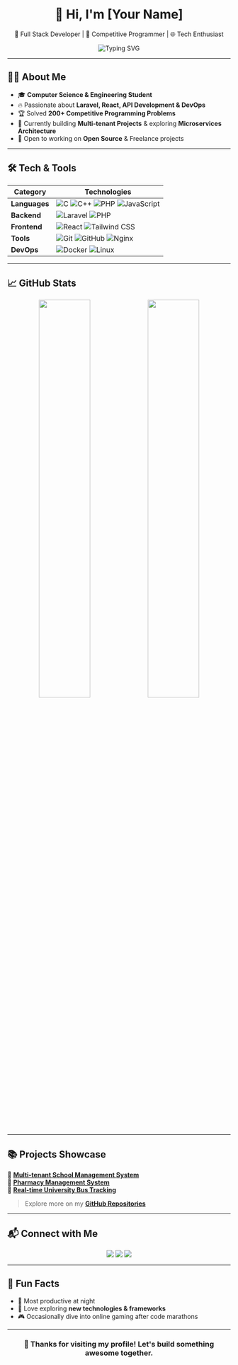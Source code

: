 <!-- Clean and Professional GitHub Profile README -->

<div align="center">

# 👋 Hi, I'm [Your Name]  
🚀 Full Stack Developer | 🎯 Competitive Programmer | 🌐 Tech Enthusiast  

![Typing SVG](https://readme-typing-svg.demolab.com?font=Fira+Code&size=22&pause=1000&center=true&width=500&lines=Code+%7C+Create+%7C+Innovate;Passionate+about+Backend+%26+APIs;Building+Scalable+Web+Apps;Open+to+Collaboration+%26+Learning)

</div>

---

## 🧑‍💻 About Me

- 🎓 **Computer Science & Engineering Student**
- 🔥 Passionate about **Laravel, React, API Development & DevOps**
- 🏆 Solved **200+ Competitive Programming Problems**
- 🚀 Currently building **Multi-tenant Projects** & exploring **Microservices Architecture**
- 🌱 Open to working on **Open Source** & Freelance projects

---

## 🛠️ Tech & Tools

| Category | Technologies |
|---|---|
| **Languages** | ![C](https://img.shields.io/badge/C-00599C?style=flat&logo=c&logoColor=white) ![C++](https://img.shields.io/badge/C%2B%2B-00599C?style=flat&logo=c%2B%2B&logoColor=white) ![PHP](https://img.shields.io/badge/PHP-777BB4?style=flat&logo=php&logoColor=white) ![JavaScript](https://img.shields.io/badge/JavaScript-F7DF1E?style=flat&logo=javascript&logoColor=black) |
| **Backend** | ![Laravel](https://img.shields.io/badge/Laravel-FF2D20?style=flat&logo=laravel&logoColor=white) ![PHP](https://img.shields.io/badge/PHP-777BB4?style=flat&logo=php&logoColor=white) |
| **Frontend** | ![React](https://img.shields.io/badge/React-20232A?style=flat&logo=react&logoColor=61DAFB) ![Tailwind CSS](https://img.shields.io/badge/Tailwind_CSS-38B2AC?style=flat&logo=tailwind-css&logoColor=white) |
| **Tools** | ![Git](https://img.shields.io/badge/Git-F05032?style=flat&logo=git&logoColor=white) ![GitHub](https://img.shields.io/badge/GitHub-181717?style=flat&logo=github&logoColor=white) ![Nginx](https://img.shields.io/badge/Nginx-009639?style=flat&logo=nginx&logoColor=white) |
| **DevOps** | ![Docker](https://img.shields.io/badge/Docker-2496ED?style=flat&logo=docker&logoColor=white) ![Linux](https://img.shields.io/badge/Linux-FCC624?style=flat&logo=linux&logoColor=black) |

---

## 📈 GitHub Stats

<div align="center">

<img src="https://github-readme-stats.vercel.app/api?username=your-username&show_icons=true&theme=github_dark" width="48%"/>
<img src="https://github-readme-streak-stats.herokuapp.com?user=your-username&theme=github-dark&date_format=M%20j%5B%2C%20Y%5D" width="48%"/>

</div>

---

## 📚 Projects Showcase

📌 [**Multi-tenant School Management System**](#)  
📌 [**Pharmacy Management System**](#)  
📌 [**Real-time University Bus Tracking**](#)

> Explore more on my **[GitHub Repositories](https://github.com/your-username?tab=repositories)**

---

## 📬 Connect with Me

<p align="center">
<a href="mailto:your@email.com"><img src="https://img.shields.io/badge/Gmail-D14836?style=flat&logo=gmail&logoColor=white"/></a>
<a href="https://linkedin.com/in/yourusername"><img src="https://img.shields.io/badge/LinkedIn-0077B5?style=flat&logo=linkedin&logoColor=white"/></a>
<a href="https://your-portfolio-link.com"><img src="https://img.shields.io/badge/Portfolio-000?style=flat&logo=About.me&logoColor=white"/></a>
</p>

---

## 🎯 Fun Facts

- 🌙 Most productive at night
- 🏅 Love exploring **new technologies & frameworks**
- 🎮 Occasionally dive into online gaming after code marathons

---

<div align="center">

### 🚀 Thanks for visiting my profile! Let's build something awesome together.

</div>
